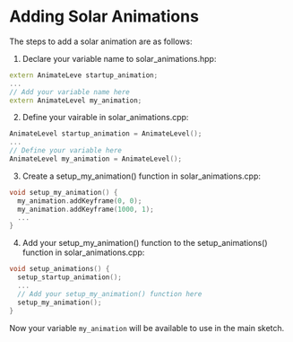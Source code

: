 # Adding Solar Animations
The steps to add a solar animation are as follows:
1. Declare your variable name to solar_animations.hpp:
```cpp
extern AnimateLeve startup_animation;
...
// Add your variable name here
extern AnimateLevel my_animation;
```
2. Define your vairable in solar_animations.cpp:
```cpp
AnimateLevel startup_animation = AnimateLevel();
...
// Define your variable here
AnimateLevel my_animation = AnimateLevel();
```
3. Create a setup_my_animation() function in solar_animations.cpp:
```cpp
void setup_my_animation() {
  my_animation.addKeyframe(0, 0);
  my_animation.addKeyframe(1000, 1);
  ...
}
```
4. Add your setup_my_animation() function to the setup_animations() function in solar_animations.cpp:
```cpp
void setup_animations() {
  setup_startup_animation();
  ...
  // Add your setup_my_animation() function here
  setup_my_animation();
}
```

Now your variable ```my_animation``` will be available to use in the main sketch. 